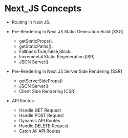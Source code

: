 # Next_JS Concepts

* Routing in Next JS.

* Pre-Rendering in Next JS Static Generation Build [SSG]
    * getStaticProps().
    * getStaticPaths().
    * Fallback:True,False,Block.
    * Incremental Static Regeneration [ISR]
    * JSON Server()
    
 * Pre-Rendering in Next JS Server Side Rendering [SSR]
    * getServerSideProps()
    * JSON Server()
    * Client Side Rendering [CSR]
  
 * API Routes
    * Handle GET  Request
    * Handle POST Request
    * Dynamic API Routes
    * Handle DELETE Request
    * Catch All API Routes
